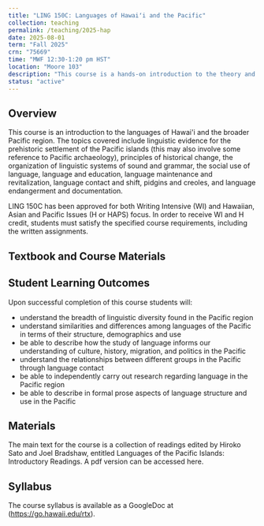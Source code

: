 ```yaml
---
title: "LING 150C: Languages of Hawaiʻi and the Pacific"
collection: teaching
permalink: /teaching/2025-hap
date: 2025-08-01
term: "Fall 2025"
crn: "75669"
time: "MWF 12:30-1:20 pm HST"
location: "Moore 103"
description: "This course is a hands-on introduction to the theory and practice of historical linguistics."
status: "active"
---
```



## Overview

This course is an introduction to the languages of Hawai'i and the broader Pacific region. The topics covered include linguistic evidence for the prehistoric settlement of the Pacific islands (this may also involve some reference to Pacific archaeology), principles of historical change, the organization of linguistic systems of sound and grammar, the social use of language, language and education, language maintenance and revitalization, language contact and shift, pidgins and creoles, and language endangerment and documentation.

LING 150C has been approved for both Writing Intensive (WI) and Hawaiian, Asian and Pacific Issues (H or HAPS) focus. In order to receive WI and H credit, students must satisfy the specified course requirements, including the written assignments.

## Textbook and Course Materials


## Student Learning Outcomes

Upon successful completion of this course  students will:

* understand the breadth of linguistic diversity found in the Pacific region
* understand similarities and differences among languages of the Pacific in terms of their structure, demographics and use
* be able to describe how the study of language informs our understanding of culture, history, migration, and politics in the Pacific
* understand the relationships between different groups in the Pacific through language contact
* be able to independently carry out research regarding language in the Pacific region
* be able to describe in formal prose aspects of language structure and use in the Pacific




## Materials

The main text for the course is a collection of readings edited by Hiroko Sato and Joel Bradshaw, entitled Languages of the Pacific Islands: Introductory Readings. A pdf version can be accessed here.&nbsp;

## Syllabus

The course syllabus is available as a GoogleDoc at (https://go.hawaii.edu/rtx).

